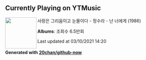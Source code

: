 ## Currently Playing on YTMusic

[<img align="left" width="100" src="https://i.ytimg.com/vi/Ve5mkTABRKs/sddefault.jpg?sqp=-oaymwEWCJADEOEBIAQqCghqEJQEGHgg6AJIWg&rs">](https://music.youtube.com/watch?v=Ve5mkTABRKs)

사랑은 그리움이고 눈물이다 - 정수라 - 난 너에게 (1986)

**Albums**: 조회수 6.5만회

Last updated at 03/10/2021 14:20

#### Generated with [20chan/github-now](https://github.com/20chan/github-now)


<!--
**20chan/20chan** is a ✨ _special_ ✨ repository because its `README.md` (this file) appears on your GitHub profile.

Here are some ideas to get you started:

- 🔭 I’m currently working on ...
- 🌱 I’m currently learning ...
- 👯 I’m looking to collaborate on ...
- 🤔 I’m looking for help with ...
- 💬 Ask me about ...
- 📫 How to reach me: ...
- 😄 Pronouns: ...
- ⚡ Fun fact: ...
-->
